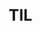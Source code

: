 ---
title: TIL
external_url: https://healthy-particle-97d.notion.site/TIL-f8d9253a17be48d5ac7d8726a50d5757
weight: 3
---